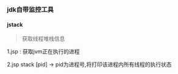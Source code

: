 ### jdk自带监控工具


#### jstack
> 获取线程堆栈信息

1.jsp : 获取jvm正在执行的进程

2.jsp stack [pid] ->  pid为进程号,将打印该进程内所有线程的执行状态
